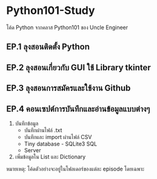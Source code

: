 # Python101-Study

โค้ด Python จากคลาส Python101 ของ Uncle Engineer

## EP.1 ลุงสอนติดตั้ง Python

## EP.2 ลุงสอนเกี่ยวกับ GUI ใช้ Library tkinter

## EP.3 ลุงสอนการสมัครและใช้งาน Github

## EP.4 คอนเซปต์การบันทึกและอ่านข้อมูลแบบต่างๆ
1. บันทึกข้อมูล
    - บันทึกผ่านไฟล์ .txt
    - บันทึกและ import ผ่านไฟล์ CSV
    - Tiny database - SQLite3 SQL
    - Server
2. เพิ่มข้อมูลใน List และ Dictionary

หมายเหตุ: โค้ดตัวอย่างจะอยู่ในโฟลเดอร์ของแต่ละ episode โดยเฉพาะ
